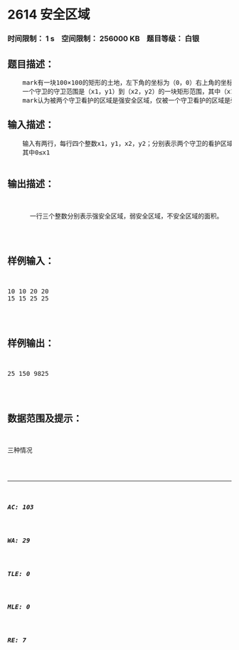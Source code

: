 # 2614 安全区域   
### 时间限制： 1 s&nbsp;&nbsp;&nbsp;&nbsp;空间限制： 256000 KB&nbsp;&nbsp;&nbsp;&nbsp;题目等级： 白银  
## 题目描述：  

<pre>
    mark有一块100×100的矩形的土地，左下角的坐标为（0，0）右上角的坐标为（100，100）。他无聊的时候在里面种满了西瓜，但是总有人来偷，于是他买了两个守卫。
    一个守卫的守卫范围是（x1，y1）到（x2，y2）的一块矩形范围，其中（x1，y1）代表左下角（x2，y2）代表右上角。
    mark认为被两个守卫看护的区域是强安全区域，仅被一个守卫看护的区域是弱安全区域，而没有被守卫看护的区域是不安全区域。现在mark想让你告诉他这三种区域的面积分别是多少。
</pre>
  
  
## 输入描述：  

<pre>
    输入有两行，每行四个整数x1，y1，x2，y2；分别表示两个守卫的看护区域。
    其中0≤x1<x2，y1<y2≤100，且两个矩形肯定有公共区域。
</pre>
  
  
## 输出描述：  

<pre>
      一行三个整数分别表示强安全区域，弱安全区域，不安全区域的面积。
</pre>
  
  
## 样例输入：  

<pre>
10 10 20 20 
15 15 25 25
</pre>
  
  
## 样例输出：  

<pre>
25 150 9825
</pre>
  
  
## 数据范围及提示：  

<pre>
三种情况
</pre>
  
  
***  

##### AC: 103  
##### WA: 29  
##### TLE: 0  
##### MLE: 0  
##### RE: 7  
